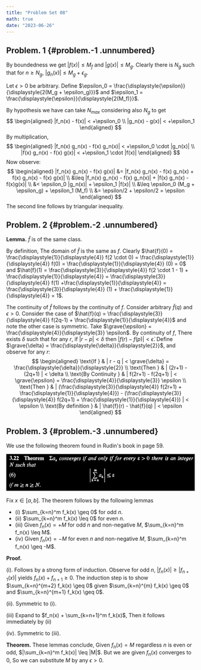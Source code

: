 ```yaml
---
title: "Problem Set 08"
math: true
date: "2023-06-26"
---
```


## Problem. 1 {#problem.-1 .unnumbered}

By boundedness we get $|f(x)| \leq M_f$ and $|g(x)| \leq M_g$. Clearly there is $N_g$ such that for $n \geq N_g$, $|g_n(x)| \leq M_g + \epsilon_g$.

Let $\epsilon > 0$ be arbitrary. Define $\epsilon_0 = \frac{\displaystyle{\epsilon}}{\displaystyle{2(M_g + \epsilon_g)}}$ and $\epsilon_1 = \frac{\displaystyle{\epsilon}}{\displaystyle{2(M_f)}}$.

By hypothesis we have can take $N_{max}$ considering also $N_g$ to get
$$
\begin{aligned}
  |f_n(x) - f(x)| < +\epsilon_0 \\
  |g_n(x) - g(x)| < +\epsilon_1
\end{aligned}
$$
By multiplication,
$$
\begin{aligned}
  |f_n(x) g_n(x) - f(x) g_n(x)| < +\epsilon_0 \cdot |g_n(x)| \\
  |f(x) g_n(x) - f(x) g(x)| < +\epsilon_1 \cdot |f(x)|
\end{aligned}
$$
Now observe:
$$
\begin{aligned}
  |f_n(x) g_n(x) - f(x) g(x)| &= |f_n(x) g_n(x) - f(x) g_n(x) + f(x) g_n(x) - f(x)   g(x)| \\
  &\leq |f_n(x) g_n(x) - f(x) g_n(x)| + |f(x) g_n(x) - f(x)g(x)| \\
  &< \epsilon_0 |g_n(x)| + \epsilon_1 |f(x)| \\
  &\leq \epsilon_0 (M_g + \epsilon_g) + \epsilon_1 (M_f) \\
  &= \epsilon/2 + \epsilon/2 = \epsilon
\end{aligned}
$$
The second line follows by triangular inequality.


## Problem. 2 {#problem.-2 .unnumbered}

**Lemma.** $\hat{f}$ is of the same class.

By definition, The domain of $\hat{f}$ is the same as $f$. Clearly $\hat{f}(0) = \frac{\displaystyle{1}}{\displaystyle{4}} f(2 \cdot 0) = \frac{\displaystyle{1}}{\displaystyle{4}} f(0) = \frac{\displaystyle{1}}{\displaystyle{4}} (0) = 0$ and $\hat{f}(1) = \frac{\displaystyle{3}}{\displaystyle{4}} f(2 \cdot 1 - 1) + \frac{\displaystyle{1}}{\displaystyle{4}} = \frac{\displaystyle{3}}{\displaystyle{4}} f(1) +\frac{\displaystyle{1}}{\displaystyle{4}} =          \frac{\displaystyle{3}}{\displaystyle{4}} (1) + \frac{\displaystyle{1}}{\displaystyle{4}} = 1$.

The continuity of $\hat{f}$ follows by the continuity of $f$. Consider arbitrary $\hat{f}(q)$ and $\epsilon > 0$. Consider the case of $\hat{f}(q) = \frac{\displaystyle{3}}{\displaystyle{4}} f(2q-1) + \frac{\displaystyle{1}}{\displaystyle{4}}$ and note the other case is symmetric. Take $\grave{\epsilon} = \frac{\displaystyle{4}}{\displaystyle{3}} \epsilon$. By continuity of $f$, There exists $\delta$ such that for any $r$, if $| r - p | < \delta$ then $| f(r) - f(p) | < \grave{\epsilon}$. Define $\grave{\delta} = \frac{\displaystyle{\delta}}{\displaystyle{2}}$, and observe for any $r$:
$$
\begin{aligned}
    \text{If  }       & | r - q | < \grave{\delta} = \frac{\displaystyle{\delta}}{\displaystyle{2}} \\
    \text{Then  }     & | (2r+1) - (2q+1) | < \delta \\
    \text{By Continuity  }    & | f(2r+1) - f(2q+1) | < \grave{\epsilon} = \frac{\displaystyle{4}}{\displaystyle{3}} \epsilon \\
    \text{Then  }     & | (\frac{\displaystyle{3}}{\displaystyle{4}} f(2r+1) + \frac{\displaystyle{1}}{\displaystyle{4}}) -                         (\frac{\displaystyle{3}}{\displaystyle{4}} f(2q+1) + \frac{\displaystyle{1}}{\displaystyle{4}}) | < \epsilon \\
    \text{By definition  }    & | \hat{f}(r) - \hat{f}(q) | < \epsilon
\end{aligned}
$$


## Problem. 3 {#problem.-3 .unnumbered}

We use the following theorem found in Rudin's book in page 59.

![image](serConv.jpg)

Fix $x \in [a,b]$. The theorem follows by the following lemmas
- \(i\) $\sum_{k=n}^m f_k(x) \geq 0$ for odd $n$.
- \(ii\) $\sum_{k=n}^m f_k(x) \leq 0$ for even $n$.
- \(iii\) Given $f_n(x) = +M$ for odd $n$ and non-negative $M$, $\sum_{k=n}^m f_n(x) \leq M$.
- \(iv\) Given $f_n(x) = -M$ for even $n$ and non-negative $M$, $\sum_{k=n}^m f_n(x) \geq -M$.

**Proof.**

(i). Follows by a strong form of induction. Observe for odd $n$, $|f_n(x)| \geq |f_{n+1}(x)|$ yields $f_n(x) + f_{n+1} \geq 0$. The induction step is to show $\sum_{k=n}^{m+2} f_k(x) \geq 0$ given $\sum_{k=n}^{m} f_k(x) \geq 0$ and $\sum_{k=n}^{m+1} f_k(x) \geq 0$.

(ii). Symmetric to (i).

\(iii\) Expand to $f_n(x) + \sum_{k=n+1}^m f_k(x)$, Then it follows immediately by (ii)

(iv). Symmetric to (iii).

**Theorem.** These lemmas conclude, Given $f_n(x) = M$ regardless $n$ is even or odd, $|\sum_{k=n}^m f_k(x)| \leq |M|$. But we are given $f_n(x)$ converges to 0, So we can substitute $M$ by any $\epsilon > 0$.
